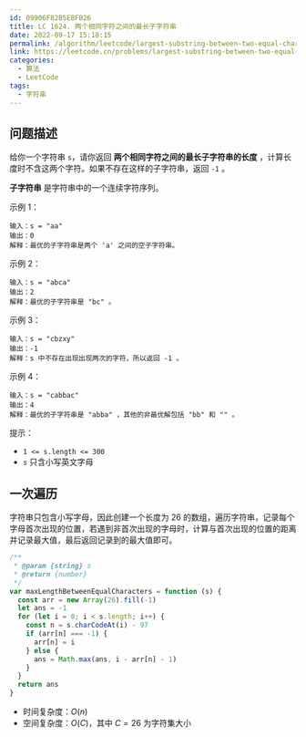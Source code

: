 ```yaml
---
id: 09906F82B5EBFB26
title: LC 1624. 两个相同字符之间的最长子字符串
date: 2022-09-17 15:18:15
permalink: /algorithm/leetcode/largest-substring-between-two-equal-characters
link: https://leetcode.cn/problems/largest-substring-between-two-equal-characters
categories:
  - 算法
  - LeetCode
tags:
  - 字符串
---
```


<Level :type='1'/>

## 问题描述

给你一个字符串 `s`，请你返回 **两个相同字符之间的最长子字符串的长度** ，计算长度时不含这两个字符。如果不存在这样的子字符串，返回 `-1` 。

**子字符串** 是字符串中的一个连续字符序列。

示例 1：

```text
输入：s = "aa"
输出：0
解释：最优的子字符串是两个 'a' 之间的空子字符串。
```

示例 2：

```text
输入：s = "abca"
输出：2
解释：最优的子字符串是 "bc" 。
```

示例 3：

```text
输入：s = "cbzxy"
输出：-1
解释：s 中不存在出现出现两次的字符，所以返回 -1 。
```

示例 4：

```text
输入：s = "cabbac"
输出：4
解释：最优的子字符串是 "abba" ，其他的非最优解包括 "bb" 和 "" 。
```

提示：

- `1 <= s.length <= 300`
- `s` 只含小写英文字母

## 一次遍历

字符串只包含小写字母，因此创建一个长度为 $26$ 的数组，遍历字符串，记录每个字母首次出现的位置，若遇到非首次出现的字母时，计算与首次出现的位置的距离并记录最大值，最后返回记录到的最大值即可。

```javascript
/**
 * @param {string} s
 * @return {number}
 */
var maxLengthBetweenEqualCharacters = function (s) {
  const arr = new Array(26).fill(-1)
  let ans = -1
  for (let i = 0; i < s.length; i++) {
    const n = s.charCodeAt(i) - 97
    if (arr[n] === -1) {
      arr[n] = i
    } else {
      ans = Math.max(ans, i - arr[n] - 1)
    }
  }
  return ans
}
```

- 时间复杂度：$O(n)$
- 空间复杂度：$O(C)$，其中 $C=26$ 为字符集大小
